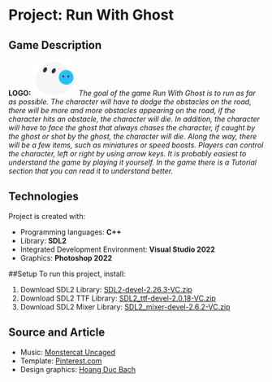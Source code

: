 # Project: Run With Ghost 

## Game Description 
**LOGO:**
![](Logo.png)
*The goal of the game Run With Ghost is to run as far as possible. The character will have to dodge the obstacles on the road, there will be more and more obstacles appearing on the road, if the character hits an obstacle, the character will die.*
*In addition, the character will have to face the ghost that always chases the character, if caught by the ghost or shot by the ghost, the character will die. Along the way, there will be a few items, such as miniatures or speed boosts.*
*Players can control the character, left or right by using arrow keys.*
*It is probably easiest to understand the game by playing it yourself. In the game there is a Tutorial section that you can read it to understand better.*

## Technologies
Project is created with: 
* Programming languages: **C++**
* Library: **SDL2**
* Integrated Development Environment: **Visual Studio 2022**
* Graphics: **Photoshop 2022**

##Setup
To run this project, install: 
1. Download SDL2 Library: [SDL2-devel-2.26.3-VC.zip](https://libsdl.org/release/SDL2-devel-2.26.3-VC.zip)
2. Download SDL2 TTF Library: [SDL2_ttf-devel-2.0.18-VC.zip](https://www.libsdl.org/projects/SDL_ttf/release/SDL2_ttf-devel-2.0.18-VC.zip)
3. Download SDL2 Mixer Library: [SDL2_mixer-devel-2.6.2-VC.zip](https://www.libsdl.org/projects/SDL_mixer/release/SDL2_mixer-devel-2.6.2-VC.zip)

## Source and Article
* Music: [Monstercat Uncaged](https://www.youtube.com/@Monstercat)
* Template: [Pinterest.com](https://www.pinterest.com/)
* Design graphics: [Hoang Duc Bach](https://www.facebook.com/bach.ok.33/)
